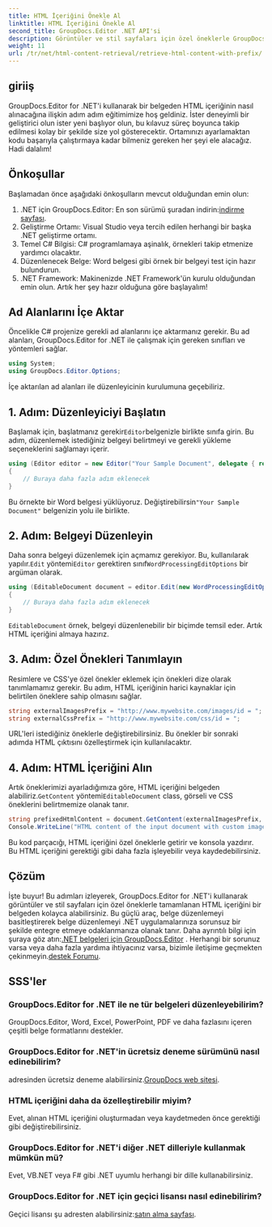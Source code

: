 ```yaml
---
title: HTML İçeriğini Önekle Al
linktitle: HTML İçeriğini Önekle Al
second_title: GroupDocs.Editor .NET API'si
description: Görüntüler ve stil sayfaları için özel öneklerle GroupDocs.Editor for .NET'i kullanarak belgelerden HTML içeriğini nasıl alacağınızı öğrenin. Adım adım kılavuz dahildir.
weight: 11
url: /tr/net/html-content-retrieval/retrieve-html-content-with-prefix/
---
```

## giriiş
GroupDocs.Editor for .NET'i kullanarak bir belgeden HTML içeriğinin nasıl alınacağına ilişkin adım adım eğitimimize hoş geldiniz. İster deneyimli bir geliştirici olun ister yeni başlıyor olun, bu kılavuz süreç boyunca takip edilmesi kolay bir şekilde size yol gösterecektir. Ortamınızı ayarlamaktan kodu başarıyla çalıştırmaya kadar bilmeniz gereken her şeyi ele alacağız. Hadi dalalım!
## Önkoşullar
Başlamadan önce aşağıdaki önkoşulların mevcut olduğundan emin olun:
1.  .NET için GroupDocs.Editor: En son sürümü şuradan indirin:[indirme sayfası](https://releases.groupdocs.com/editor/net/).
2. Geliştirme Ortamı: Visual Studio veya tercih edilen herhangi bir başka .NET geliştirme ortamı.
3. Temel C# Bilgisi: C# programlamaya aşinalık, örnekleri takip etmenize yardımcı olacaktır.
4. Düzenlenecek Belge: Word belgesi gibi örnek bir belgeyi test için hazır bulundurun.
5. .NET Framework: Makinenizde .NET Framework'ün kurulu olduğundan emin olun.
Artık her şey hazır olduğuna göre başlayalım!
## Ad Alanlarını İçe Aktar
Öncelikle C# projenize gerekli ad alanlarını içe aktarmanız gerekir. Bu ad alanları, GroupDocs.Editor for .NET ile çalışmak için gereken sınıfları ve yöntemleri sağlar.
```csharp
using System;
using GroupDocs.Editor.Options;
```
İçe aktarılan ad alanları ile düzenleyicinin kurulumuna geçebiliriz.
## 1. Adım: Düzenleyiciyi Başlatın
 Başlamak için, başlatmanız gerekir`Editor`belgenizle birlikte sınıfa girin. Bu adım, düzenlemek istediğiniz belgeyi belirtmeyi ve gerekli yükleme seçeneklerini sağlamayı içerir.
```csharp
using (Editor editor = new Editor("Your Sample Document", delegate { return new WordProcessingLoadOptions(); }))
{
    // Buraya daha fazla adım eklenecek
}
```
 Bu örnekte bir Word belgesi yüklüyoruz. Değiştirebilirsin`"Your Sample Document"` belgenizin yolu ile birlikte.
## 2. Adım: Belgeyi Düzenleyin
 Daha sonra belgeyi düzenlemek için açmamız gerekiyor. Bu, kullanılarak yapılır.`Edit` yöntemi`Editor` gerektiren sınıf`WordProcessingEditOptions` bir argüman olarak.
```csharp
using (EditableDocument document = editor.Edit(new WordProcessingEditOptions()))
{
    // Buraya daha fazla adım eklenecek
}
```
`EditableDocument` örnek, belgeyi düzenlenebilir bir biçimde temsil eder. Artık HTML içeriğini almaya hazırız.
## 3. Adım: Özel Önekleri Tanımlayın
Resimlere ve CSS'ye özel önekler eklemek için önekleri dize olarak tanımlamamız gerekir. Bu adım, HTML içeriğinin harici kaynaklar için belirtilen öneklere sahip olmasını sağlar.
```csharp
string externalImagesPrefix = "http://www.mywebsite.com/images/id = ";
string externalCssPrefix = "http://www.mywebsite.com/css/id = ";
```
URL'leri istediğiniz öneklerle değiştirebilirsiniz. Bu önekler bir sonraki adımda HTML çıktısını özelleştirmek için kullanılacaktır.
## 4. Adım: HTML İçeriğini Alın
Artık öneklerimizi ayarladığımıza göre, HTML içeriğini belgeden alabiliriz.`GetContent` yöntemi`EditableDocument` class, görseli ve CSS öneklerini belirtmemize olanak tanır.
```csharp
string prefixedHtmlContent = document.GetContent(externalImagesPrefix, externalCssPrefix);
Console.WriteLine("HTML content of the input document with custom image and stylesheet prefixes: {0}", prefixedHtmlContent);
```
Bu kod parçacığı, HTML içeriğini özel öneklerle getirir ve konsola yazdırır. Bu HTML içeriğini gerektiği gibi daha fazla işleyebilir veya kaydedebilirsiniz.
## Çözüm
İşte buyur! Bu adımları izleyerek, GroupDocs.Editor for .NET'i kullanarak görüntüler ve stil sayfaları için özel öneklerle tamamlanan HTML içeriğini bir belgeden kolayca alabilirsiniz. Bu güçlü araç, belge düzenlemeyi basitleştirerek belge düzenlemeyi .NET uygulamalarınıza sorunsuz bir şekilde entegre etmeye odaklanmanıza olanak tanır.
 Daha ayrıntılı bilgi için şuraya göz atın:[.NET belgeleri için GroupDocs.Editor](https://tutorials.groupdocs.com/editor/net/) . Herhangi bir sorunuz varsa veya daha fazla yardıma ihtiyacınız varsa, bizimle iletişime geçmekten çekinmeyin.[destek Forumu](https://forum.groupdocs.com/c/editor/20).
## SSS'ler
### GroupDocs.Editor for .NET ile ne tür belgeleri düzenleyebilirim?
GroupDocs.Editor, Word, Excel, PowerPoint, PDF ve daha fazlasını içeren çeşitli belge formatlarını destekler.
### GroupDocs.Editor for .NET'in ücretsiz deneme sürümünü nasıl edinebilirim?
 adresinden ücretsiz deneme alabilirsiniz.[GroupDocs web sitesi](https://releases.groupdocs.com/).
### HTML içeriğini daha da özelleştirebilir miyim?
Evet, alınan HTML içeriğini oluşturmadan veya kaydetmeden önce gerektiği gibi değiştirebilirsiniz.
### GroupDocs.Editor for .NET'i diğer .NET dilleriyle kullanmak mümkün mü?
Evet, VB.NET veya F# gibi .NET uyumlu herhangi bir dille kullanabilirsiniz.
### GroupDocs.Editor for .NET için geçici lisansı nasıl edinebilirim?
 Geçici lisansı şu adresten alabilirsiniz:[satın alma sayfası](https://purchase.groupdocs.com/temporary-license/).